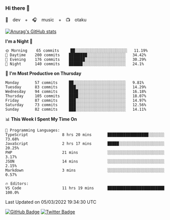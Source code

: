 ### Hi there 👋

🚀　dev　+　🎧　music　+　📺　otaku


[![Anurag's GitHub stats](https://github-readme-stats.vercel.app/api?username=koheitasaka&count_private=true&show_icons=true&theme=monokai)](https://github.com/koheitasaka/github-readme-stats)

<!--START_SECTION:waka-->
**I'm a Night 🦉** 

```text
🌞 Morning    65 commits     ██░░░░░░░░░░░░░░░░░░░░░░░   11.19% 
🌆 Daytime    200 commits    ████████░░░░░░░░░░░░░░░░░   34.42% 
🌃 Evening    176 commits    ███████░░░░░░░░░░░░░░░░░░   30.29% 
🌙 Night      140 commits    ██████░░░░░░░░░░░░░░░░░░░   24.1%

```
📅 **I'm Most Productive on Thursday** 

```text
Monday       57 commits     ██░░░░░░░░░░░░░░░░░░░░░░░   9.81% 
Tuesday      83 commits     ███░░░░░░░░░░░░░░░░░░░░░░   14.29% 
Wednesday    94 commits     ████░░░░░░░░░░░░░░░░░░░░░   16.18% 
Thursday     105 commits    ████░░░░░░░░░░░░░░░░░░░░░   18.07% 
Friday       87 commits     ███░░░░░░░░░░░░░░░░░░░░░░   14.97% 
Saturday     73 commits     ███░░░░░░░░░░░░░░░░░░░░░░   12.56% 
Sunday       82 commits     ███░░░░░░░░░░░░░░░░░░░░░░   14.11%

```


📊 **This Week I Spent My Time On** 

```text
💬 Programming Languages: 
TypeScript               8 hrs 20 mins       ██████████████████░░░░░░░   73.68% 
JavaScript               2 hrs 17 mins       █████░░░░░░░░░░░░░░░░░░░░   20.25% 
PHP                      21 mins             ░░░░░░░░░░░░░░░░░░░░░░░░░   3.17% 
JSON                     14 mins             ░░░░░░░░░░░░░░░░░░░░░░░░░   2.15% 
Markdown                 3 mins              ░░░░░░░░░░░░░░░░░░░░░░░░░   0.57%

🔥 Editors: 
VS Code                  11 hrs 19 mins      █████████████████████████   100.0%

```


 Last Updated on 05/03/2022 19:34:30 UTC
<!--END_SECTION:waka-->

[![GitHub Badge](https://img.shields.io/badge/GitHub-100000?style=for-the-badge&logo=github&logoColor=white)](https://github.com/koheitasaka)
[![Twitter Badge](https://img.shields.io/badge/Twitter-1DA1F2?style=for-the-badge&logo=twitter&logoColor=white)](https://twitter.com/sleep_asleep_)
